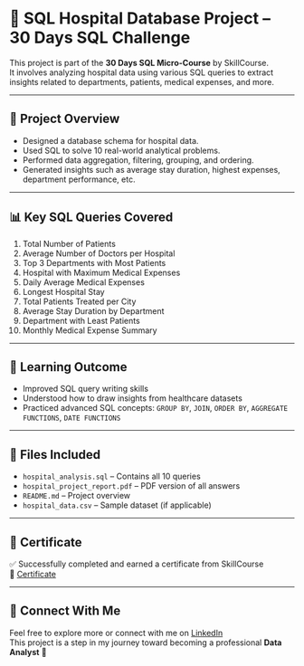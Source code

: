 # 🏥 SQL Hospital Database Project – 30 Days SQL Challenge

This project is part of the **30 Days SQL Micro-Course** by SkillCourse.  
It involves analyzing hospital data using various SQL queries to extract insights related to departments, patients, medical expenses, and more.

---

## 📁 Project Overview

- Designed a database schema for hospital data.
- Used SQL to solve 10 real-world analytical problems.
- Performed data aggregation, filtering, grouping, and ordering.
- Generated insights such as average stay duration, highest expenses, department performance, etc.

---

## 📊 Key SQL Queries Covered

1. Total Number of Patients  
2. Average Number of Doctors per Hospital  
3. Top 3 Departments with Most Patients  
4. Hospital with Maximum Medical Expenses  
5. Daily Average Medical Expenses  
6. Longest Hospital Stay  
7. Total Patients Treated per City  
8. Average Stay Duration by Department  
9. Department with Least Patients  
10. Monthly Medical Expense Summary

---

## 🧠 Learning Outcome

- Improved SQL query writing skills
- Understood how to draw insights from healthcare datasets
- Practiced advanced SQL concepts: `GROUP BY`, `JOIN`, `ORDER BY`, `AGGREGATE FUNCTIONS`, `DATE FUNCTIONS`

---

## 📂 Files Included

- `hospital_analysis.sql` – Contains all 10 queries
- `hospital_project_report.pdf` – PDF version of all answers
- `README.md` – Project overview
- `hospital_data.csv` – Sample dataset (if applicable)

---

## 🪪 Certificate

✅ Successfully completed and earned a certificate from SkillCourse  
🔗 [Certificate](https://drive.google.com/file/d/1wFAi8spOiGPMoC6T3gxg6QUdbYNSo1Ep/view?usp=drive_link)

---

## 📌 Connect With Me

Feel free to explore more or connect with me on [LinkedIn](https://www.linkedin.com/in/pushpak-bhalavi/)  
This project is a step in my journey toward becoming a professional **Data Analyst** 🚀


